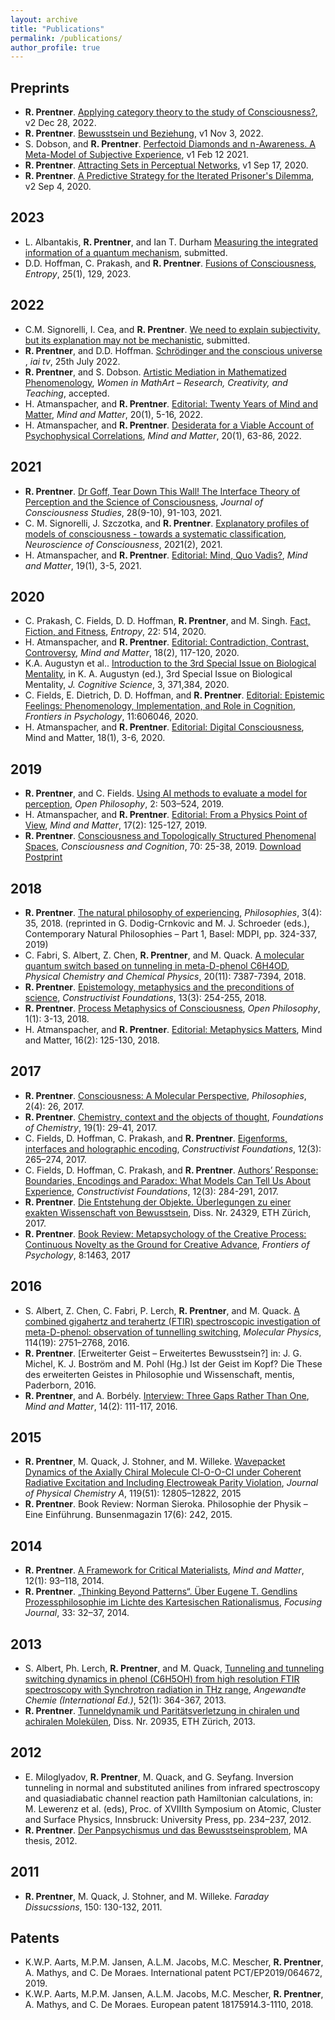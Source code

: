 ```yaml
---
layout: archive
title: "Publications"
permalink: /publications/
author_profile: true
---
```


<!-- {% if author.googlescholar %}
  You can also find my articles on <u><a href="{{author.googlescholar}}">my Google Scholar profile</a>.</u>
{% endif %}

{% include base_path %}

{% for post in site.publications reversed %}
  {% include archive-single.html %}
{% endfor %} -->

<!-- \* denotes equal contribution. -->

## Preprints 

* **R. Prentner**. [Applying category theory to the study of Consciousness?](https://psyarxiv.com/3vhg9/), v2 Dec 28, 2022.
* **R. Prentner**. [Bewusstsein und Beziehung](https://philpapers.org/rec/PREBUB), v1 Nov 3, 2022.
* S. Dobson, and **R. Prentner**. [Perfectoid Diamonds and n-Awareness. A Meta-Model of Subjective Experience](http://arxiv.org/abs/2102.07620), v1 Feb 12 2021.
* **R. Prentner**. [Attracting Sets in Perceptual Networks](https://arxiv.org/abs/2009.08101), v1 Sep 17, 2020.
* **R. Prentner**. [A Predictive Strategy for the Iterated Prisoner's Dilemma](https://arxiv.org/abs/2009.01668), v2 Sep 4, 2020.
<!-- [Pluralist-Monism. Derived Category Theory as the Grammar of n-Awareness](https://arxiv.org/abs/2009.01691), v1 Sep 2, 2020. -->

## 2023

* L. Albantakis, **R. Prentner**, and Ian T. Durham [Measuring the integrated information of a quantum mechanism](https://doi.org/10.48550/arXiv.2301.02244), submitted.
* D.D. Hoffman, C. Prakash, and **R. Prentner**. [Fusions of Consciousness](https://doi.org/10.3390/e25010129), *Entropy*, 25(1), 129, 2023.

## 2022

* C.M. Signorelli, I. Cea, and **R. Prentner**. [We need to explain subjectivity, but its explanation may not be mechanistic](https://psyarxiv.com/e6kdg), submitted.
* **R. Prentner**, and D.D. Hoffman. [Schrödinger and the conscious universe](https://iai.tv/articles/schroedinger-and-the-conscious-universe-auid-2192?_auid=2020) , *iai tv*, 25th July 2022.
* **R. Prentner**, and S. Dobson. [Artistic Mediation in Mathematized Phenomenology](https://philarchive.org/archive/PREAMI-2), *Women in MathArt – Research, Creativity, and Teaching*, accepted.
* H. Atmanspacher, and **R. Prentner**. [Editorial: Twenty Years of Mind and Matter](https://www.mindmatter.de/resources/pdf/editorial20_1www.pdf), *Mind and Matter*, 20(1), 5-16, 2022.
* H. Atmanspacher, and **R. Prentner**. [Desiderata for a Viable Account of Psychophysical Correlations](https://www.mindmatter.de/resources/pdf/atmprewww.pdf), *Mind and Matter*, 20(1), 63-86, 2022.


## 2021

* **R. Prentner**. [Dr Goff, Tear Down This Wall! The Interface Theory of Perception and the Science of Consciousness](https://philarchive.org/rec/PREDGT), *Journal of Consciousness Studies*, 28(9-10), 91-103, 2021.
* C. M. Signorelli, J. Szczotka, and **R. Prentner**. [Explanatory profiles of models of consciousness - towards a systematic classification](https://doi.org/10.31234/osf.io/f5vdu), *Neuroscience of Consciousness*, 2021(2), 2021.
* H. Atmanspacher, and **R. Prentner**. [Editorial: Mind, Quo Vadis?](https://www.mindmatter.de/resources/pdf/editorial19_1www.pdf), *Mind and Matter*, 19(1), 3-5, 2021.

## 2020

* C. Prakash, C. Fields, D. D. Hoffman, **R. Prentner**, and M. Singh. [Fact, Fiction, and Fitness](https://doi.org/10.3390/e22050514), *Entropy*, 22: 514, 2020.
* H. Atmanspacher, and **R. Prentner**. [Editorial: Contradiction, Contrast, Controversy](https://www.mindmatter.de/resources/pdf/editorial18_2www.pdf), *Mind and Matter*, 18(2), 117-120, 2020.
* K.A. Augustyn et al.. [Introduction to the 3rd Special Issue on Biological Mentality](https://digitalcommons.mtu.edu/cgi/viewcontent.cgi?article=33626&context=michigantech-p), in K. A. Augustyn (ed.), 3rd Special Issue on Biological Mentality, *J. Cognitive Science*, 3, 371,384, 2020. 
* C. Fields, E. Dietrich, D. D. Hoffman, and **R. Prentner**. [Editorial: Epistemic Feelings: Phenomenology, Implementation, and Role in Cognition](https://doi.org/10.3389/fpsyg.2020.606046), *Frontiers in Psychology*, 11:606046, 2020. 
* H. Atmanspacher, and **R. Prentner**. [Editorial: Digital Consciousness](http://www.mindmatter.de/resources/pdf/editorial18_1www.pdf), Mind and Matter, 18(1), 3-6, 2020.

## 2019 

* **R. Prentner**, and C. Fields. [Using AI methods to evaluate a model for perception](https://doi.org/10.1515/opphil-2019-0034), *Open Philosophy*, 2: 503–524, 2019.  
* H. Atmanspacher, and **R. Prentner**. [Editorial: From a Physics Point of View](http://www.mindmatter.de/resources/pdf/editorial17_2www.pdf), *Mind and Matter*, 17(2): 125-127, 2019. 
* **R. Prentner**. [Consciousness and Topologically Structured Phenomenal Spaces](https://doi.org/10.1016/j.concog.2019.02.002), *Consciousness and Cognition*, 70: 25-38, 2019. [Download Postprint](10.31234/osf.io/at53n)

## 2018 

* **R. Prentner**. [The natural philosophy of experiencing](https://doi.org/10.3390/philosophies3040035), *Philosophies*, 3(4): 35, 2018.  (reprinted in G. Dodig-Crnkovic and M. J. Schroeder (eds.), Contemporary Natural Philosophies – Part 1, Basel: MDPI, pp. 324-337, 2019)
* C. Fabri, S. Albert, Z. Chen, **R. Prentner**, and M. Quack. [A molecular quantum switch based on tunneling in meta-D-phenol C6H4OD](https://pubs.rsc.org/en/content/articlelanding/2018/cp/c8cp00133b#!divAbstract), *Physical Chemistry and Chemical Physics*, 20(11): 7387-7394, 2018.
* **R. Prentner**. [Epistemology, metaphysics and the preconditions of science](http://constructivist.info/13/3/354), *Constructivist Foundations*, 13(3): 254-255, 2018. 
* **R. Prentner**. [Process Metaphysics of Consciousness](https://doi.org/10.1515/opphil-2018-0002), *Open Philosophy*, 1(1): 3-13, 2018. 
* H. Atmanspacher, and **R. Prentner**. [Editorial: Metaphysics Matters](http://www.mindmatter.de/resources/pdf/editorial16_2www.pdf), Mind and Matter, 16(2): 125-130, 2018. 

## 2017

* **R. Prentner**. [Consciousness: A Molecular Perspective](http://dx.doi.org/10.3390/philosophies2040026), *Philosophies*, 2(4): 26, 2017. 
* **R. Prentner**. [Chemistry, context and the objects of thought](https://link.springer.com/article/10.1007/s10698-017-9273-8), *Foundations of Chemistry*, 19(1): 29-41, 2017.  
* C. Fields, D. Hoffman, C. Prakash, and **R. Prentner**. [Eigenforms, interfaces and holographic encoding](http://constructivist.info/12/3/265), *Constructivist Foundations*, 12(3): 265–274, 2017. 
* C. Fields, D. Hoffman, C. Prakash, and **R. Prentner**. [Authors’ Response: Boundaries, Encodings and Paradox: What Models Can Tell Us About Experience](http://constructivist.info/12/3/284), *Constructivist Foundations*, 12(3): 284-291, 2017. 
* **R. Prentner**. [Die Entstehung der Objekte. Überlegungen zu einer exakten Wissenschaft von Bewusstsein](https://www.research-collection.ethz.ch/handle/20.500.11850/186325), Diss. Nr.  24329, ETH Zürich, 2017. 
* **R. Prentner**. [Book Review: Metapsychology of the Creative Process: Continuous Novelty as the Ground for Creative Advance](https://www.frontiersin.org/articles/10.3389/fpsyg.2017.01463/full), *Frontiers of Psychology*, 8:1463, 2017 

## 2016

* S. Albert, Z. Chen, C. Fabri, P. Lerch, **R. Prentner**, and M. Quack. [A combined gigahertz and terahertz (FTIR) spectroscopic investigation of meta-D-phenol: observation of tunnelling switching](http://www.tandfonline.com/doi/abs/10.1080/00268976.2016.1226444), *Molecular Physics*, 114(19): 2751–2768, 2016.  
* **R. Prentner**. [Erweiterter Geist – Erweitertes Bewusstsein?] in: J. G. Michel, K. J. Boström and M. Pohl (Hg.) Ist der Geist im Kopf? Die These des erweiterten Geistes in Philosophie und Wissenschaft, mentis, Paderborn, 2016.
* **R. Prentner**, and A. Borbély. [Interview: Three Gaps Rather Than One](http://www.ingentaconnect.com/contentone/imp/mm/2016/00000014/00000002/art00002), *Mind and Matter*, 14(2): 111-117, 2016. 

## 2015

* **R. Prentner**, M. Quack, J. Stohner, and M. Willeke. [Wavepacket Dynamics of the Axially Chiral Molecule Cl-O-O-Cl under Coherent Radiative Excitation and Including Electroweak Parity Violation](http://pubs.acs.org/doi/full/10.1021/acs.jpca.5b08958?src=recsys ), *Journal of Physical Chemistry A*, 119(51): 12805–12822, 2015
* **R. Prentner**. Book Review: Norman Sieroka. Philosophie der Physik – Eine Einführung. Bunsenmagazin 17(6): 242, 2015.

## 2014 
* **R. Prentner**. [A Framework for Critical Materialists](http://www.ingentaconnect.com/contentone/imp/mm/2014/00000012/00000001/art00005), *Mind and Matter*, 12(1): 93–118, 2014. 
* **R. Prentner**. [„Thinking Beyond Patterns“. Über Eugene T. Gendlins Prozessphilosophie im Lichte des Kartesischen Rationalismus](http://dx.doi.org/10.3929/ethz-a-010337597), *Focusing Journal*, 33: 32–37, 2014.   

## 2013

* S. Albert, Ph. Lerch, **R. Prentner**, and M. Quack, [Tunneling and tunneling switching dynamics in phenol (C6H5OH) from high resolution FTIR spectroscopy with Synchrotron radiation in THz range](http://onlinelibrary.wiley.com/doi/10.1002/anie.201205990/abstract), *Angewandte Chemie (International Ed.)*, 52(1): 364-367, 2013.
* **R. Prentner**. [Tunneldynamik und Paritätsverletzung in chiralen und achiralen Molekülen](http://dx.doi.org/10.3929/ethz-a-009933866), Diss. Nr. 20935, ETH Zürich, 2013.  

## 2012

* E. Miloglyadov, **R. Prentner**, M. Quack, and G. Seyfang. Inversion tunneling in normal and substituted anilines from infrared spectroscopy and quasiadiabatic channel reaction path Hamiltonian calculations, in: M. Lewerenz et al. (eds), Proc. of XVIIIth Symposium on Atomic, Cluster and Surface Physics, Innsbruck: University Press, pp. 234–237, 2012.
* **R. Prentner**. [Der Panpsychismus und das Bewusstseinsproblem](http://dx.doi.org/10.3929/ethz-a-006995446), MA thesis, 2012. 


## 2011
* **R. Prentner**, M. Quack, J. Stohner, and M. Willeke. *Faraday Dissucssions*, 150: 130-132, 2011.

## Patents

* K.W.P. Aarts, M.P.M. Jansen, A.L.M. Jacobs, M.C. Mescher,  **R. Prentner**, A. Mathys, and C. De Moraes. International patent PCT/EP2019/064672, 2019.
* K.W.P. Aarts, M.P.M. Jansen, A.L.M. Jacobs, M.C. Mescher,  **R. Prentner**, A. Mathys, and C. De Moraes. European patent 18175914.3-1110, 2018.





